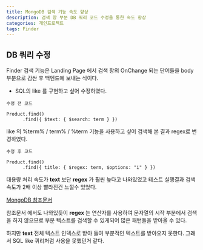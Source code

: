 ```yaml
---
title: MongoDB 검색 기능 속도 향상
description: 검색 창 부분 DB 쿼리 코드 수정을 통한 속도 향상
categories: 개인프로젝트
tags: Finder
---
```


## DB 쿼리 수정

Finder 검색 기능은 Landing Page 에서 검색 창의 OnChange 되는 단어들을 body부분으로 감싼 후 백엔드에 보내는 식이다.

- SQL의 like 를 구현하고 싶어 수정하였다.

`수정 전 코드`

```
Product.find()
      .find({ $text: { $search: term } })
```

like 의 %term% / term% / %term 기능을 사용하고 싶어 검색해 본 결과 regex로 변경하였다.

`수정 후 코드`

```
Product.find()
      .find({ title: { $regex: term, $options: "i" } })
```

대용량 처리 속도가 **text** 보단 **regex** 가 훨씬 높다고 나와있었고 테스트 실행결과 검색 속도가 2배 이상 빨라진건 느낄수 있었다.

[MongoDB 참조문서](https://docs.mongodb.com/manual/reference/operator/query/regex/)

참조문서 에서도 나와있듯이 **regex** 는 연산자를 사용하여 문자열의 시작 부분에서 검색을 하지 않으므로 부분 텍스트를 검색할 수 있게되어 많은 패턴들을 받아올 수 있다.

하지만 **text** 전체 텍스트 인덱스로 받아 들여 부분적인 텍스트를 받아오지 못한다. 그래서 SQL like 쿼리처럼 사용을 못했던거 같다.
